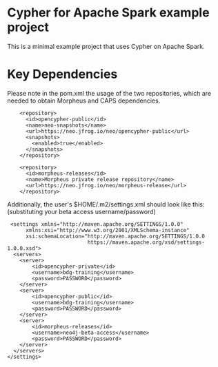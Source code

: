 # Cypher for Apache Spark example project

This is a minimal example project that uses Cypher on Apache Spark.

# Key Dependencies

Please note in the pom.xml the usage of the two repositories, which are needed to 
obtain Morpheus and CAPS dependencies.

```
    <repository>
      <id>opencypher-public</id>
      <name>neo-snapshots</name>
      <url>https://neo.jfrog.io/neo/opencypher-public</url>
      <snapshots>
        <enabled>true</enabled>
      </snapshots>
    </repository>

    <repository>
      <id>morpheus-releases</id>
      <name>Morpheus private release repository</name>
      <url>https://neo.jfrog.io/neo/morpheus-release</url>
    </repository>
```

Additionally, the user's $HOME/.m2/settings.xml should look like this:
(substituting your beta access username/password)

```
 <settings xmlns="http://maven.apache.org/SETTINGS/1.0.0"
      xmlns:xsi="http://www.w3.org/2001/XMLSchema-instance"
      xsi:schemaLocation="http://maven.apache.org/SETTINGS/1.0.0
                          https://maven.apache.org/xsd/settings-1.0.0.xsd">
  <servers>
    <server>
        <id>opencypher-private</id>
        <username>bdg-training</username>
        <password>PASSWORD</password>
    </server>
    <server>
        <id>opencypher-public</id>
        <username>bdg-training</username>
        <password>PASSWORD</password>
    </server>
    <server>
        <id>morpheus-releases</id>
        <username>neo4j-beta-access</username>
        <password>PASSWORD</password>
    </server>
  </servers>
</settings>
```